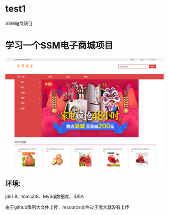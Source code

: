# test1
SSM电商项目

# 学习一个SSM电子商城项目
![image](https://github.com/Xw3C/ssm_shoppingWeb/blob/master/1.PNG)

## 环境:

jdk1.8、tomcat8、MySql数据库、IDEA

由于github限制大文件上传，resource文件过于庞大就没有上传

